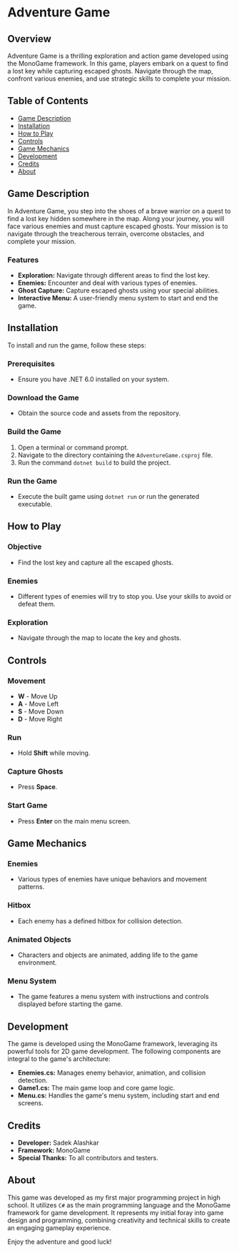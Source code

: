 # Adventure Game
 
## Overview
Adventure Game is a thrilling exploration and action game developed using the MonoGame framework. In this game, players embark on a quest to find a lost key while capturing escaped ghosts. Navigate through the map, confront various enemies, and use strategic skills to complete your mission.

## Table of Contents
- [Game Description](#game-description)
- [Installation](#installation)
- [How to Play](#how-to-play)
- [Controls](#controls)
- [Game Mechanics](#game-mechanics)
- [Development](#development)
- [Credits](#credits)
- [About](#about)

## Game Description
In Adventure Game, you step into the shoes of a brave warrior on a quest to find a lost key hidden somewhere in the map. Along your journey, you will face various enemies and must capture escaped ghosts. Your mission is to navigate through the treacherous terrain, overcome obstacles, and complete your mission.

### Features
- **Exploration:** Navigate through different areas to find the lost key.
- **Enemies:** Encounter and deal with various types of enemies.
- **Ghost Capture:** Capture escaped ghosts using your special abilities.
- **Interactive Menu:** A user-friendly menu system to start and end the game.

## Installation

To install and run the game, follow these steps:

### Prerequisites
- Ensure you have .NET 6.0 installed on your system.

### Download the Game
- Obtain the source code and assets from the repository.

### Build the Game
1. Open a terminal or command prompt.
2. Navigate to the directory containing the `AdventureGame.csproj` file.
3. Run the command `dotnet build` to build the project.

### Run the Game
- Execute the built game using `dotnet run` or run the generated executable.

## How to Play

### Objective
- Find the lost key and capture all the escaped ghosts.

### Enemies
- Different types of enemies will try to stop you. Use your skills to avoid or defeat them.

### Exploration
- Navigate through the map to locate the key and ghosts.

## Controls

### Movement
- **W** - Move Up
- **A** - Move Left
- **S** - Move Down
- **D** - Move Right

### Run
- Hold **Shift** while moving.

### Capture Ghosts
- Press **Space**.

### Start Game
- Press **Enter** on the main menu screen.

## Game Mechanics
### Enemies
- Various types of enemies have unique behaviors and movement patterns.

### Hitbox
- Each enemy has a defined hitbox for collision detection.

### Animated Objects
- Characters and objects are animated, adding life to the game environment.

### Menu System
- The game features a menu system with instructions and controls displayed before starting the game.

## Development

The game is developed using the MonoGame framework, leveraging its powerful tools for 2D game development. The following components are integral to the game's architecture:

- **Enemies.cs:** Manages enemy behavior, animation, and collision detection.
- **Game1.cs:** The main game loop and core game logic.
- **Menu.cs:** Handles the game's menu system, including start and end screens.

## Credits

- **Developer:** Sadek Alashkar
- **Framework:** MonoGame
- **Special Thanks:** To all contributors and testers.


## About
This game was developed as my first major programming project in high school. It utilizes `C#` as the main programming language and the MonoGame framework for game development. It represents my initial foray into game design and programming, combining creativity and technical skills to create an engaging gameplay experience.

Enjoy the adventure and good luck! 
